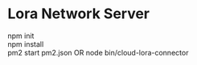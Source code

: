 # Lora Network Server

npm init<br>
npm install<br>
pm2 start pm2.json OR node bin/cloud-lora-connector
